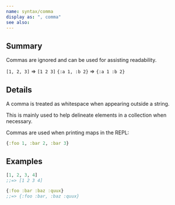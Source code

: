 ```yaml
---
name: syntax/comma
display as: ", comma"
see also:
---
```


## Summary

Commas are ignored and can be used for assisting readability.

`[1, 2, 3]` => `[1 2 3]`
`{:a 1, :b 2}` => `{:a 1 :b 2}`

## Details

A comma is treated as whitespace when appearing outside a string.

This is mainly used to help delineate elements in a collection when necessary.

Commas are used when printing maps in the REPL:

```clj
{:foo 1, :bar 2, :bar 3}
```

## Examples

```clj
[1, 2, 3, 4]
;;=> [1 2 3 4]

{:foo :bar :baz :quux}
;;=> {:foo :bar, :baz :quux}
```
